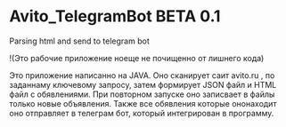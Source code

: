 # Avito_TelegramBot BETA 0.1
Parsing html and send to telegram bot

!(Это рабочие приложение ноеще не почищенно от лишнего кода)

Это приложение написанно на JAVA.
Оно сканирует саит avito.ru , по заданнаму ключевому запросу, затем формирует JSON файл и HTML файл с обявлениями.
При  повторном запуске оно записвает в файлы только новые объявления.
Также все обявления которые ононаходит оно отправляет в телеграм бот, который интегрирован в программу.
